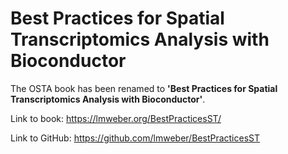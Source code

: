 # Best Practices for Spatial Transcriptomics Analysis with Bioconductor

The OSTA book has been renamed to **'Best Practices for Spatial Transcriptomics Analysis with Bioconductor'**.

Link to book: https://lmweber.org/BestPracticesST/

Link to GitHub: https://github.com/lmweber/BestPracticesST
